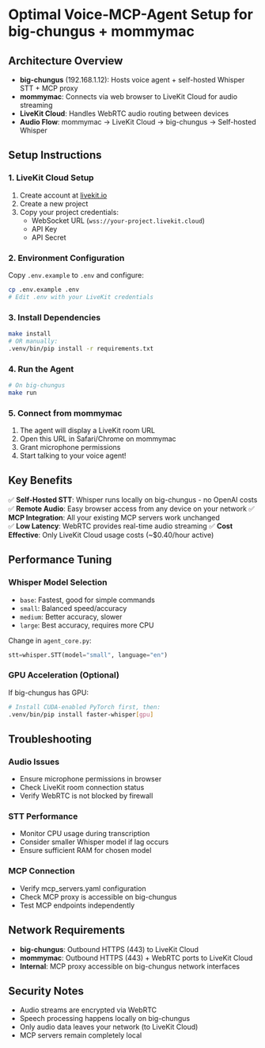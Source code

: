 # Optimal Voice-MCP-Agent Setup for big-chungus + mommymac

## Architecture Overview
- **big-chungus** (192.168.1.12): Hosts voice agent + self-hosted Whisper STT + MCP proxy
- **mommymac**: Connects via web browser to LiveKit Cloud for audio streaming
- **LiveKit Cloud**: Handles WebRTC audio routing between devices
- **Audio Flow**: mommymac → LiveKit Cloud → big-chungus → Self-hosted Whisper

## Setup Instructions

### 1. LiveKit Cloud Setup
1. Create account at [livekit.io](https://livekit.io)
2. Create a new project
3. Copy your project credentials:
   - WebSocket URL (`wss://your-project.livekit.cloud`)
   - API Key
   - API Secret

### 2. Environment Configuration
Copy `.env.example` to `.env` and configure:

```bash
cp .env.example .env
# Edit .env with your LiveKit credentials
```

### 3. Install Dependencies
```bash
make install
# OR manually:
.venv/bin/pip install -r requirements.txt
```

### 4. Run the Agent
```bash
# On big-chungus
make run
```

### 5. Connect from mommymac
1. The agent will display a LiveKit room URL
2. Open this URL in Safari/Chrome on mommymac
3. Grant microphone permissions
4. Start talking to your voice agent!

## Key Benefits

✅ **Self-Hosted STT**: Whisper runs locally on big-chungus - no OpenAI costs
✅ **Remote Audio**: Easy browser access from any device on your network
✅ **MCP Integration**: All your existing MCP servers work unchanged  
✅ **Low Latency**: WebRTC provides real-time audio streaming
✅ **Cost Effective**: Only LiveKit Cloud usage costs (~$0.40/hour active)

## Performance Tuning

### Whisper Model Selection
- `base`: Fastest, good for simple commands
- `small`: Balanced speed/accuracy
- `medium`: Better accuracy, slower
- `large`: Best accuracy, requires more CPU

Change in `agent_core.py`:
```python
stt=whisper.STT(model="small", language="en")
```

### GPU Acceleration (Optional)
If big-chungus has GPU:
```bash
# Install CUDA-enabled PyTorch first, then:
.venv/bin/pip install faster-whisper[gpu]
```

## Troubleshooting

### Audio Issues
- Ensure microphone permissions in browser
- Check LiveKit room connection status
- Verify WebRTC is not blocked by firewall

### STT Performance
- Monitor CPU usage during transcription
- Consider smaller Whisper model if lag occurs
- Ensure sufficient RAM for chosen model

### MCP Connection
- Verify mcp_servers.yaml configuration
- Check MCP proxy is accessible on big-chungus
- Test MCP endpoints independently

## Network Requirements
- **big-chungus**: Outbound HTTPS (443) to LiveKit Cloud
- **mommymac**: Outbound HTTPS (443) + WebRTC ports to LiveKit Cloud
- **Internal**: MCP proxy accessible on big-chungus network interfaces

## Security Notes
- Audio streams are encrypted via WebRTC
- Speech processing happens locally on big-chungus
- Only audio data leaves your network (to LiveKit Cloud)
- MCP servers remain completely local
